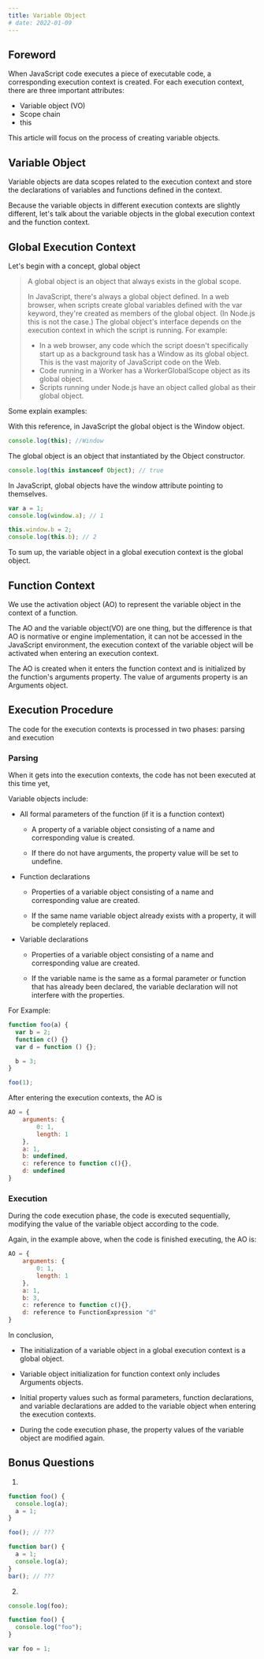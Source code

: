 ```yaml
---
title: Variable Object
# date: 2022-01-09
---
```


## Foreword

When JavaScript code executes a piece of executable code, a corresponding execution context is created.
For each execution context, there are three important attributes:

- Variable object (VO)
- Scope chain
- this

This article will focus on the process of creating variable objects.

## Variable Object

Variable objects are data scopes related to the execution context and store the declarations of variables and functions defined in the context.

Because the variable objects in different execution contexts are slightly different, let's talk about the variable objects in the global execution context and the function context.

## Global Execution Context

Let's begin with a concept, global object

> A global object is an object that always exists in the global scope.
>
> In JavaScript, there's always a global object defined. In a web browser, when scripts create global variables defined with the var keyword, they're created as members of the global object. (In Node.js this is not the case.) The global object's interface depends on the execution context in which the script is running. For example:
>
> - In a web browser, any code which the script doesn't specifically start up as a background task has a Window as its global object. This is the vast majority of JavaScript code on the Web.
> - Code running in a Worker has a WorkerGlobalScope object as its global object.
> - Scripts running under Node.js have an object called global as their global object.

Some explain examples:

With this reference, in JavaScript the global object is the Window object.

```js
console.log(this); //Window
```

The global object is an object that instantiated by the Object constructor.

```js
console.log(this instanceof Object); // true
```

In JavaScript, global objects have the window attribute pointing to themselves.

```js
var a = 1;
console.log(window.a); // 1

this.window.b = 2;
console.log(this.b); // 2
```

To sum up, the variable object in a global execution context is the global object.

## Function Context

We use the activation object (AO) to represent the variable object in the context of a function.

The AO and the variable object(VO) are one thing, but the difference is that AO is normative or engine implementation, it can not be accessed in the JavaScript environment, the execution context of the variable object will be activated when entering an execution context.

The AO is created when it enters the function context and is initialized by the function's arguments property. The value of arguments property is an Arguments object.

## Execution Procedure

The code for the execution contexts is processed in two phases: parsing and execution

### Parsing

When it gets into the execution contexts, the code has not been executed at this time yet,

Variable objects include:

- All formal parameters of the function (if it is a function context)

  - A property of a variable object consisting of a name and corresponding value is created.

  - If there do not have arguments, the property value will be set to undefine.

- Function declarations

  - Properties of a variable object consisting of a name and corresponding value are created.

  - If the same name variable object already exists with a property, it will be completely replaced.

- Variable declarations

  - Properties of a variable object consisting of a name and corresponding value are created.

  - If the variable name is the same as a formal parameter or function that has already been declared, the variable declaration will not interfere with the properties.

For Example:

```js
function foo(a) {
  var b = 2;
  function c() {}
  var d = function () {};

  b = 3;
}

foo(1);
```

After entering the execution contexts, the AO is

```js
AO = {
    arguments: {
        0: 1,
        length: 1
    },
    a: 1,
    b: undefined,
    c: reference to function c(){},
    d: undefined
}
```

### Execution

During the code execution phase, the code is executed sequentially, modifying the value of the variable object according to the code.

Again, in the example above, when the code is finished executing, the AO is:

```js
AO = {
    arguments: {
        0: 1,
        length: 1
    },
    a: 1,
    b: 3,
    c: reference to function c(){},
    d: reference to FunctionExpression "d"
}
```

In conclusion,

- The initialization of a variable object in a global execution context is a global object.

- Variable object initialization for function context only includes Arguments objects.

- Initial property values such as formal parameters, function declarations, and variable declarations are added to the variable object when entering the execution contexts.

- During the code execution phase, the property values of the variable object are modified again.

## Bonus Questions

1.

```js
function foo() {
  console.log(a);
  a = 1;
}

foo(); // ???

function bar() {
  a = 1;
  console.log(a);
}
bar(); // ???
```

2.

```js
console.log(foo);

function foo() {
  console.log("foo");
}

var foo = 1;
```
